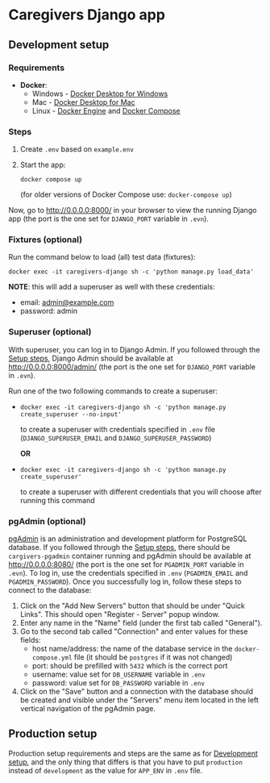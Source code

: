 # Caregivers Django app

## Development setup

### Requirements

- **Docker**:
    - Windows - [Docker Desktop for Windows](https://docs.docker.com/docker-for-windows/install/)
    - Mac - [Docker Desktop for Mac](https://docs.docker.com/docker-for-mac/install/)
    - Linux - [Docker Engine](https://docs.docker.com/engine/install/#server)
      and [Docker Compose](https://docs.docker.com/compose/install/)

### Steps

1. Create `.env` based on `example.env`
2. Start the app:

   `docker compose up`

   (for older versions of Docker Compose use: `docker-compose up`)

Now, go to http://0.0.0.0:8000/ in your browser to view the running Django app
(the port is the one set for `DJANGO_PORT` variable in `.evn`).

### Fixtures (optional)

Run the command below to load (all) test data (fixtures):

    docker exec -it caregivers-django sh -c 'python manage.py load_data'

**NOTE**: this will add a superuser as well with these credentials:

- email: admin@example.com
- password: admin

### Superuser (optional)

With superuser, you can log in to Django Admin. If you followed through the
[Setup steps](#setup-steps), Django Admin should be available at http://0.0.0.0:8000/admin/
(the port is the one set for `DJANGO_PORT` variable in `.evn`).

Run one of the two following commands to create a superuser:

- `docker exec -it caregivers-django sh -c 'python manage.py create_superuser --no-input'`

  to create a superuser with credentials specified in `.env` file (`DJANGO_SUPERUSER_EMAIL` and
  `DJANGO_SUPERUSER_PASSWORD`)

  **OR**

- `docker exec -it caregivers-django sh -c 'python manage.py create_superuser'`

  to create a superuser with different credentials that you will choose after running this
  command

### pgAdmin (optional)

[pgAdmin](https://www.pgadmin.org/) is an administration and development platform for PostgreSQL
database. If you followed through the [Setup steps](#setup-steps), there should be
`cargivers-pgadmin` container running and pgAdmin should be available at http://0.0.0.0:8080/
(the port is the one set for `PGADMIN_PORT` variable in `.evn`). To log in, use the credentials
specified in `.env` (`PGADMIN_EMAIL` and `PGADMIN_PASSWORD`). Once you successfully log in,
follow these steps to connect to the database:

1. Click on the "Add New Servers" button that should be under "Quick Links". This should open
   "Register - Server" popup window.
2. Enter any name in the "Name" field (under the first tab called "General").
3. Go to the second tab called "Connection" and enter values for these fields:
    - host name/address: the name of the database service in the `docker-compose.yml` file (it
      should be `postgres` if it was not changed)
    - port: should be prefilled with `5432` which is the correct port
    - username: value set for `DB_USERNAME` variable in `.env`
    - password: value set for `DB_PASSWORD` variable in `.env`
4. Click on the "Save" button and a connection with the database should be created and visible
   under the "Servers" menu item located in the left vertical navigation of the pgAdmin page.

## Production setup

Production setup requirements and steps are the same as for [Development setup](#development-setup),
and the only thing that differs is that you have to put `production` instead of `development` as the
value for `APP_ENV` in `.env` file.
